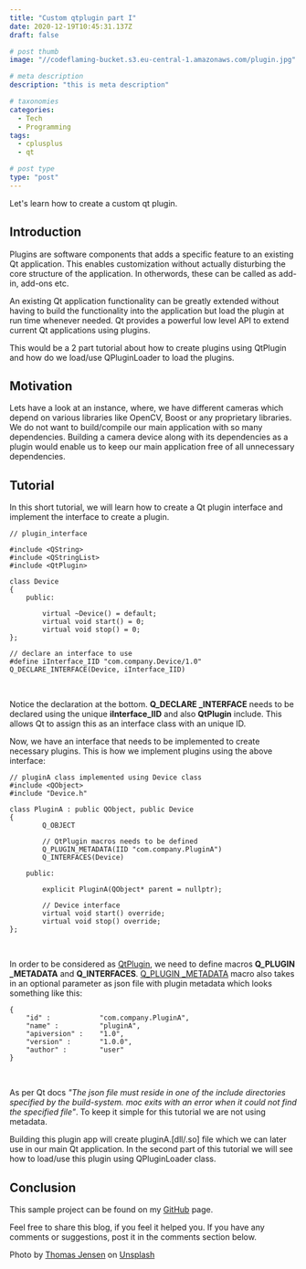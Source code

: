 ```yaml
---
title: "Custom qtplugin part I"
date: 2020-12-19T10:45:31.137Z
draft: false

# post thumb
image: "//codeflaming-bucket.s3.eu-central-1.amazonaws.com/plugin.jpg"

# meta description
description: "this is meta description"

# taxonomies
categories:
  - Tech
  - Programming
tags:
  - cplusplus
  - qt

# post type
type: "post"
---
```


Let's learn how to create a custom qt plugin.
<!--more-->

## Introduction

Plugins are software components that adds a specific feature to an existing Qt application. This enables customization without actually disturbing the core structure of the application. In otherwords, these can be called as add-in, add-ons etc.

An existing Qt application functionality can be greatly extended without having to build the functionality into the application but load the plugin at run time whenever needed. Qt provides a powerful low level API to extend current Qt applications using plugins. 

This would be a 2 part tutorial about how to create plugins using QtPlugin and how do we load/use QPluginLoader to load the plugins.

## Motivation

Lets have a look at an instance, where, we have different cameras which depend on various libraries like OpenCV, Boost or any proprietary libraries. We do not want to build/compile our main application with so many dependencies. Building a camera device along with its dependencies as a plugin would enable us to keep our main application free of all unnecessary dependencies.

## Tutorial

In this short tutorial, we will learn how to create a Qt plugin interface and implement the interface to create a plugin.

```
// plugin_interface

#include <QString>
#include <QStringList>
#include <QtPlugin>

class Device
{
    public:

        virtual ~Device() = default;
        virtual void start() = 0;
        virtual void stop() = 0;
};

// declare an interface to use
#define iInterface_IID "com.company.Device/1.0"
Q_DECLARE_INTERFACE(Device, iInterface_IID)

``` 
<br />

Notice the declaration at the bottom. **Q_DECLARE _INTERFACE** needs to be declared using the unique **iInterface_IID** and also **QtPlugin** include.
This allows Qt to assign this as an interface class with an unique ID.

Now, we have an interface that needs to be implemented to create necessary plugins. This is how we implement plugins using the above interface:

```
// pluginA class implemented using Device class
#include <QObject>
#include "Device.h"

class PluginA : public QObject, public Device
{
        Q_OBJECT
        
        // QtPlugin macros needs to be defined
        Q_PLUGIN_METADATA(IID "com.company.PluginA")
        Q_INTERFACES(Device)

    public:

        explicit PluginA(QObject* parent = nullptr);

        // Device interface
        virtual void start() override;
        virtual void stop() override;
};

``` 
<br />

In order to be considered as [QtPlugin](https://doc.qt.io/qt-5/qtplugin.html), we need to define macros **Q_PLUGIN _METADATA** and **Q_INTERFACES**. [Q_PLUGIN _METADATA](https://doc.qt.io/qt-5/qtplugin.html#Q_PLUGIN_METADATA) macro also takes in an optional parameter as json file with plugin metadata which looks something like this:

```
{
    "id" :            "com.company.PluginA",
    "name" :          "pluginA",
    "apiversion" :    "1.0",
    "version" :       "1.0.0",
    "author" :        "user"
}

```
<br />

As per Qt docs *"The json file must reside in one of the include directories specified by the build-system. moc exits with an error when it could not find the specified file"*. To keep it simple for this tutorial we are not using metadata. 

Building this plugin app will create pluginA.[dll/.so] file which we can later use in our main Qt application. In the second part of this tutorial we will see how to load/use this plugin using QPluginLoader class.

## Conclusion

This sample project can be found on my [GitHub](https://github.com/SurKM9/PluginLoaderApp) page.

Feel free to share this blog, if you feel it helped you. If you have any comments or suggestions, post it in the comments section below.

<span>Photo by <a href="https://unsplash.com/@thomasjsn?utm_source=unsplash&amp;utm_medium=referral&amp;utm_content=creditCopyText">Thomas Jensen</a> on <a href="https://unsplash.com/s/photos/plugin?utm_source=unsplash&amp;utm_medium=referral&amp;utm_content=creditCopyText">Unsplash</a></span>
